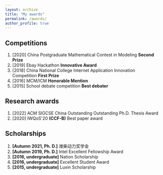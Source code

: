 ```yaml
---
layout: archive
title: "My awards"
permalink: /awards/
author_profile: true
---
```

Competitions
------

1. [2020] China Postgraduate Mathematical Contest in Modeling **Second Prize** 
2. [2019] Ebay Hackathon **Innovative Award**
3. [2018] China National College Internet Application Innovation Competition **First Prize**
4. [2016] MCM/ICM **Honorable Mention**
5. [2015] School debate competition **Best debater**

## Research awards

1. \[2022\] ACM SIGCSE China Outstanding Outstanding Ph.D. Thesis Award
2. \[2020\] IWQoS'20 **(CCF-B)** Best paper award

## Scholarships

1. **\[Autumn 2021, Ph. D.\]** 潍柴动力奖学金 
2. **\[Autumn 2019, Ph. D.\]** Intel Excellent Fellowship Award 
3. **\[2016, undergraduate\]** Nation Scholarship
4. **\[2016, undergraduate\]** Excellent Student Award
5. **\[2015, undergraduate\]** Luxin Scholarship

